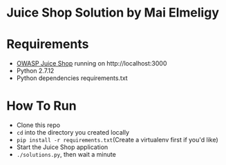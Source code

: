 # Juice Shop Solution by Mai Elmeligy

# Requirements

- [OWASP Juice Shop](https://github.com/bkimminich/juice-shop) running on http://localhost:3000
- Python 2.7.12
- Python dependencies requirements.txt

# How To Run

- Clone this repo
- `cd` into the directory you created locally
- `pip install -r requirements.txt`(Create a virtualenv first if you'd like)
- Start the Juice Shop application
- `./solutions.py`, then wait a minute

